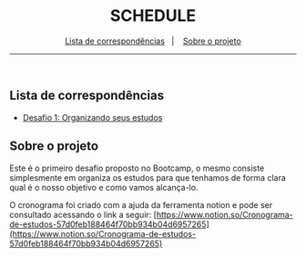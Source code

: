 <h1 align="center">
  SCHEDULE
</h1>

<p align="center">
  <a href="#lista-de-correspondências">Lista de correspondências</a>&nbsp;&nbsp;&nbsp;|&nbsp;&nbsp;&nbsp;
  <a href="#sobre-o-projeto">Sobre o projeto</a>
</p>

---
<br />

## Lista de correspondências
* [Desafio 1: Organizando seus estudos](./_instruction/Desafio01.md)

## Sobre o projeto
Este é o primeiro desafio proposto no Bootcamp, o mesmo consiste simplesmente em organiza os estudos para que tenhamos de forma clara qual é o nosso objetivo e como vamos alcança-lo.

O cronograma foi criado com a ajuda da ferramenta notion e pode ser consultado acessando o link a seguir:
[https://www.notion.so/Cronograma-de-estudos-57d0feb188464f70bb934b04d6957265](https://www.notion.so/Cronograma-de-estudos-57d0feb188464f70bb934b04d6957265)
